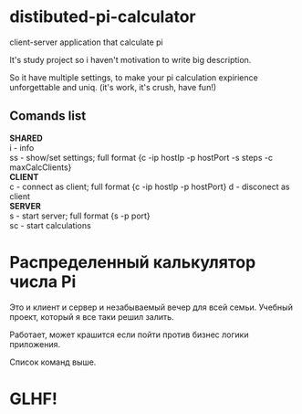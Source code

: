 # distibuted-pi-calculator
client-server application that calculate pi

It's study project so i haven't motivation to write big description. 

So it have multiple settings, to make your pi calculation expirience unforgettable and uniq. (it's work, it's crush, have fun!)

## Comands list

**SHARED**  
i - info  
ss - show/set settings; full format {c -ip hostIp -p hostPort -s steps -c maxCalcClients}  
**CLIENT**  
c - connect as client; full format {c -ip hostIp -p hostPort}
d - disconect as client  
**SERVER**  
s - start server; full format  {s -p port}  
sc - start calculations  

# Распределенный калькулятор числа Pi
Это и клиент и сервер и незабываемый вечер для всей семьи. Учебный проект, который я все таки решил залить.

Работает, может крашится если пойти против бизнес логики приложения. 

Список команд выше.

# GLHF!
